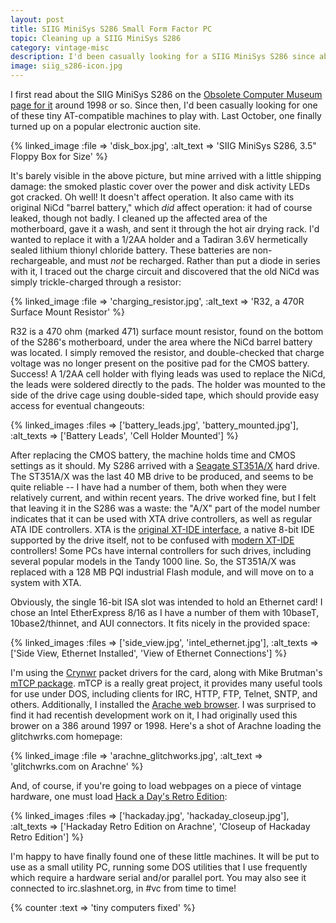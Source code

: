 ```yaml
---
layout: post
title: SIIG MiniSys S286 Small Form Factor PC
topic: Cleaning up a SIIG MiniSys S286
category: vintage-misc
description: I'd been casually looking for a SIIG MiniSys S286 since about 1998. The S286 is a 286 AT-compatible PC about the size of a narrow shoebox. With onboard IDE, floppy, VGA, serial, and parallel, and a single 16-bit ISA slot, it's a fairly useful AT-class machine in a very small box!
image: siig_s286-icon.jpg
---
```


I first read about the SIIG MiniSys S286 on the [Obsolete Computer Museum page for it](http://www.obsoletecomputermuseum.org/siigs286/) around 1998 or so. Since then, I'd been casually looking for one of these tiny AT-compatible machines to play with. Last October, one finally turned up on a popular electronic auction site. 

{% linked_image :file => 'disk_box.jpg', :alt_text => 'SIIG MiniSys S286, 3.5" Floppy Box for Size' %}

It's barely visible in the above picture, but mine arrived with a little shipping damage: the smoked plastic cover over the power and disk activity LEDs got cracked. Oh well! It doesn't affect operation. It also came with its original NiCd "barrel battery," which *did* affect operation: it had of course leaked, though not badly. I cleaned up the affected area of the motherboard, gave it a wash, and sent it through the hot air drying rack. I'd wanted to replace it with a 1/2AA holder and a Tadiran 3.6V hermetically sealed lithium thionyl chloride battery. These batteries are non-rechargeable, and must *not* be recharged. Rather than put a diode in series with it, I traced out the charge circuit and discovered that the old NiCd was simply trickle-charged through a resistor:

{% linked_image :file => 'charging_resistor.jpg', :alt_text => 'R32, a 470R Surface Mount Resistor' %}

R32 is a 470 ohm (marked 471) surface mount resistor, found on the bottom of the S286's motherboard, under the area where the NiCd barrel battery was located. I simply removed the resistor, and double-checked that charge voltage was no longer present on the positive pad for the CMOS battery. Success! A 1/2AA cell holder with flying leads was used to replace the NiCd, the leads were soldered directly to the pads. The holder was mounted to the side of the drive cage using double-sided tape, which should provide easy access for eventual changeouts:

{% linked_images :files => ['battery_leads.jpg', 'battery_mounted.jpg'], :alt_texts => ['Battery Leads', 'Cell Holder Mounted'] %}

After replacing the CMOS battery, the machine holds time and CMOS settings as it should. My S286 arrived with a [Seagate ST351A/X](http://redhill.net.au/d/16.php) hard drive. The ST351A/X was the last 40 MB drive to be produced, and seems to be quite reliable -- I have had a number of them, both when they were relatively current, and within recent years. The drive worked fine, but I felt that leaving it in the S286 was a waste: the "A/X" part of the model number indicates that it can be used with XTA drive controllers, as well as regular ATA IDE controllers. XTA is the [original XT-IDE interface](http://nerdlypleasures.blogspot.com/2014/04/the-original-8-bit-ide-interface.html), a native 8-bit IDE supported by the drive itself, not to be confused with [modern XT-IDE](/xt-ide) controllers! Some PCs have internal controllers for such drives, including several popular models in the Tandy 1000 line. So, the ST351A/X was replaced with a 128 MB PQI industrial Flash module, and will move on to a system with XTA. 

Obviously, the single 16-bit ISA slot was intended to hold an Ethernet card! I chose an Intel EtherExpress 8/16 as I have a number of them with 10baseT, 10base2/thinnet, and AUI connectors. It fits nicely in the provided space:

{% linked_images :files => ['side_view.jpg', 'intel_ethernet.jpg'], :alt_texts => ['Side View, Ethernet Installed', 'View of Ethernet Connections'] %}

I'm using the [Crynwr](http://www.crynwr.com/) packet drivers for the card, along with Mike Brutman's [mTCP package](http://www.brutman.com/mTCP/). mTCP is a really great project, it provides many useful tools for use under DOS, including clients for IRC, HTTP, FTP, Telnet, SNTP, and others. Additionally, I installed the [Arache web browser](http://www.glennmcc.org/). I was surprised to find it had recentish development work on it, I had originally used this brower on a 386 around 1997 or 1998. Here's a shot of Arachne loading the glitchwrks.com homepage:

{% linked_image :file => 'arachne_glitchworks.jpg', :alt_text => 'glitchwrks.com on Arachne' %}

And, of course, if you're going to load webpages on a piece of vintage hardware, one must load [Hack a Day's Retro Edition](http://retro.hackaday.com/):

{% linked_images :files => ['hackaday.jpg', 'hackaday_closeup.jpg'], :alt_texts => ['Hackaday Retro Edition on Arachne', 'Closeup of Hackaday Retro Edition'] %}

I'm happy to have finally found one of these little machines. It will be put to use as a small utility PC, running some DOS utilities that I use frequently which require a hardware serial and/or parallel port. You may also see it connected to irc.slashnet.org, in #vc from time to time!

{% counter :text => 'tiny computers fixed' %}
